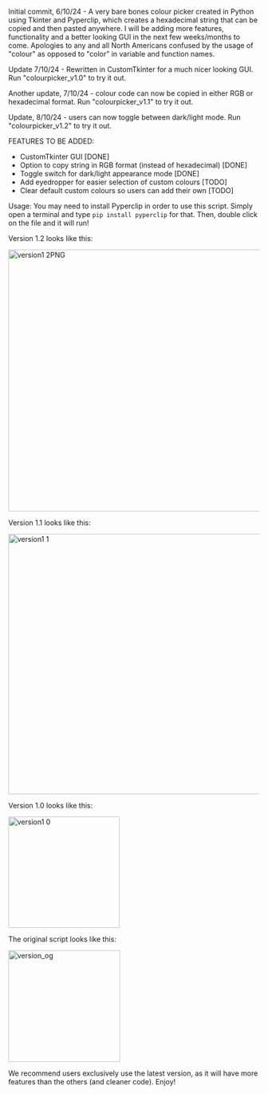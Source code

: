 Initial commit, 6/10/24 - A very bare bones colour picker created in Python using Tkinter and Pyperclip, which creates a hexadecimal string that can be copied and then pasted anywhere. I will be adding more features, functionality and a better looking GUI in the next few weeks/months to come. Apologies to any and all North Americans confused by the usage of "colour" as opposed to "color" in variable and function names. 

Update 7/10/24 - Rewritten in CustomTkinter for a much nicer looking GUI. Run "colourpicker_v1.0" to try it out. 

Another update, 7/10/24 - colour code can now be copied in either RGB or hexadecimal format. Run "colourpicker_v1.1" to try it out.

Update, 8/10/24 - users can now toggle between dark/light mode. Run "colourpicker_v1.2" to try it out.

FEATURES TO BE ADDED:
- CustomTkinter GUI [DONE]
- Option to copy string in RGB format (instead of hexadecimal) [DONE]
- Toggle switch for dark/light appearance mode [DONE]
- Add eyedropper for easier selection of custom colours [TODO]
- Clear default custom colours so users can add their own [TODO]

Usage:
You may need to install Pyperclip in order to use this script. Simply open a terminal and type ```pip install pyperclip``` for that.
Then, double click on the file and it will run!

Version 1.2 looks like this:

<img width="525" alt="version1 2PNG" src="https://github.com/user-attachments/assets/616024ab-dcc9-456e-9baa-6e9a70aac92f">


Version 1.1 looks like this:

<img width="522" alt="version1 1" src="https://github.com/user-attachments/assets/664dc3e7-db45-4fa8-9968-fe70278b285b">


Version 1.0 looks like this:

<img width="223" alt="version1 0" src="https://github.com/user-attachments/assets/1d14142d-4414-4aa7-aafd-65be6543970f">


The original script looks like this:

<img width="224" alt="version_og" src="https://github.com/user-attachments/assets/356874ee-7576-4c73-a550-46aa88d885a7">

We recommend users exclusively use the latest version, as it will have more features than the others (and cleaner code).
Enjoy!
